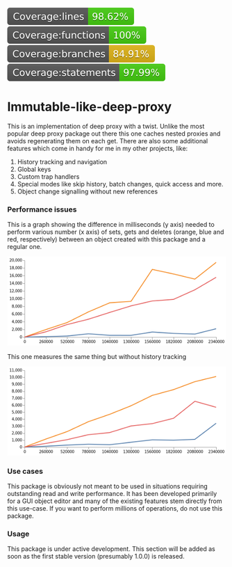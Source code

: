 ![coverage lines](coverage/badge-lines.svg 'Coverage lines') ![coverage functions](coverage/badge-functions.svg 'Coverage functions') ![coverage branches](coverage/badge-branches.svg 'Coverage branches') ![coverage statements](coverage/badge-statements.svg 'Coverage statements')

# Immutable-like-deep-proxy

This is an implementation of deep proxy with a twist. Unlike the most popular deep proxy package out there this one caches nested proxies and avoids regenerating them on each get. There are also some additional features which come in handy for me in my other projects, like:

1. History tracking and navigation
1. Global keys
1. Custom trap handlers
1. Special modes like skip history, batch changes, quick access and more.
1. Object change signalling without new references

### Performance issues

This is a graph showing the difference in milliseconds (y axis) needed to perform various number (x axis) of sets, gets and deletes (orange, blue and red, respectively) between an object created with this package and a regular one.

![withHistory](performance-history-no-deletion.png 'With History')

This one measures the same thing but without history tracking

![withoutHistory](performance-no-history-no-deletion.png 'Without History')

### Use cases

This package is obviously not meant to be used in situations requiring outstanding read and write performance. It has been developed primarily for a GUI object editor and many of the existing features stem directly from this use-case. If you want to perform millions of operations, do not use this package.

### Usage

This package is under active development. This section will be added as soon as the first stable version (presumably 1.0.0) is released.
